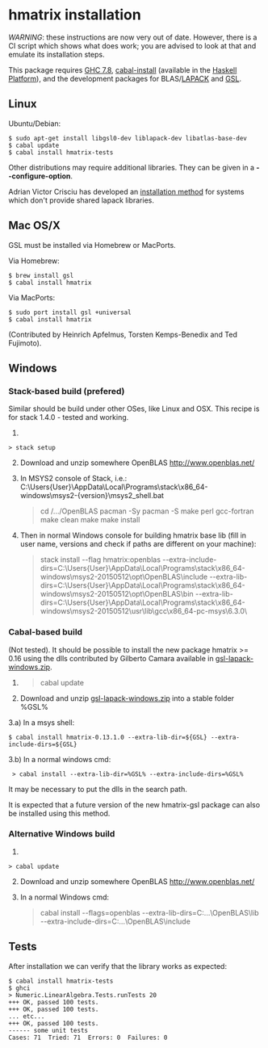 # hmatrix installation

*WARNING*: these instructions are now very out of date. However, there
is a CI script which shows what does work; you are advised to look at
that and emulate its installation steps.

This package requires [GHC 7.8](http://www.haskell.org/ghc),
[cabal-install](http://www.haskell.org/haskellwiki/Cabal-Install)
(available in the [Haskell
Platform](http://hackage.haskell.org/platform)), and the development
packages for BLAS/[LAPACK](http://www.netlib.org/lapack) and
[GSL](http://www.gnu.org/software/gsl).

## Linux ##################################################

Ubuntu/Debian:

    $ sudo apt-get install libgsl0-dev liblapack-dev libatlas-base-dev
    $ cabal update
    $ cabal install hmatrix-tests

Other distributions may require additional libraries. They can be given in a **--configure-option**.

Adrian Victor Crisciu has developed an [installation method](http://comments.gmane.org/gmane.comp.lang.haskell.glasgow.user/24976) for systems
which don't provide shared lapack libraries.

## Mac OS/X ###############################################

GSL must be installed via Homebrew or MacPorts.

Via Homebrew:

    $ brew install gsl
    $ cabal install hmatrix

Via MacPorts:

    $ sudo port install gsl +universal
    $ cabal install hmatrix

(Contributed by Heinrich Apfelmus, Torsten Kemps-Benedix and Ted Fujimoto).

## Windows ###############################################

### Stack-based build (prefered)

Similar should be build under other OSes, like Linux and OSX. This recipe is for stack 1.4.0 - tested and working.

1) 

	> stack setup

2) Download and unzip somewhere OpenBLAS http://www.openblas.net/

3) In MSYS2 console of Stack, i.e.: C:\Users\{User}\AppData\Local\Programs\stack\x86_64-windows\msys2-{version}\msys2_shell.bat

    > cd /.../OpenBLAS
    > pacman -Sy
    > pacman -S make perl gcc-fortran
    > make clean
    > make
    > make install

3) Then in normal Windows console for building hmatrix base lib (fill in user name, versions and check if paths are different on your machine):

    > stack install --flag hmatrix:openblas --extra-include-dirs=C:\Users\{User}\AppData\Local\Programs\stack\x86_64-windows\msys2-20150512\opt\OpenBLAS\include --extra-lib-dirs=C:\Users\{User}\AppData\Local\Programs\stack\x86_64-windows\msys2-20150512\opt\OpenBLAS\bin --extra-lib-dirs=C:\Users\{User}\AppData\Local\Programs\stack\x86_64-windows\msys2-20150512\usr\lib\gcc\x86_64-pc-msys\6.3.0\

### Cabal-based build
	 
(Not tested). It should be possible to install the new package hmatrix >= 0.16 using
the dlls contributed by Gilberto Camara available in [gsl-lapack-windows.zip][winpack].

1) > cabal update

2) Download and unzip [gsl-lapack-windows.zip][winpack] into a stable folder %GSL%

3.a) In a msys shell:

    $ cabal install hmatrix-0.13.1.0 --extra-lib-dir=${GSL} --extra-include-dirs=${GSL}

3.b) In a normal windows cmd:

     > cabal install --extra-lib-dir=%GSL% --extra-include-dirs=%GSL%

It may be necessary to put the dlls in the search path.

It is expected that a future version of the new hmatrix-gsl package can also be installed
using this method.

[winpack]: https://github.com/downloads/AlbertoRuiz/hmatrix/gsl-lapack-windows.zip

### Alternative Windows build

1) 

	> cabal update

2) Download and unzip somewhere OpenBLAS http://www.openblas.net/

3) In a normal Windows cmd:

    > cabal install --flags=openblas --extra-lib-dirs=C:\...\OpenBLAS\lib --extra-include-dirs=C:\...\OpenBLAS\include

## Tests ###############################################

After installation we can verify that the library works as expected:

    $ cabal install hmatrix-tests
    $ ghci
    > Numeric.LinearAlgebra.Tests.runTests 20
    +++ OK, passed 100 tests.
    +++ OK, passed 100 tests.
    ... etc...
    +++ OK, passed 100 tests.
    ------ some unit tests
    Cases: 71  Tried: 71  Errors: 0  Failures: 0

